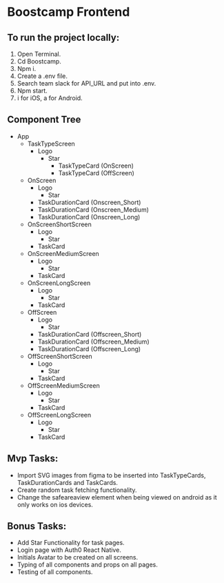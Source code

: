 # Boostcamp Frontend

## To run the project locally:

1. Open Terminal.
2. Cd Boostcamp.
3. Npm i.
4. Create a .env file.
5. Search team slack for API_URL and put into .env.
6. Npm start.
7. i for iOS, a for Android.

## Component Tree

- App
  - TaskTypeScreen
    - Logo
      - Star
        - TaskTypeCard (OnScreen)
        - TaskTypeCard (OffScreen)
  - OnScreen
    - Logo
      - Star
    - TaskDurationCard (Onscreen_Short)
    - TaskDurationCard (Onscreen_Medium)
    - TaskDurationCard (Onscreen_Long)
  - OnScreenShortScreen
    - Logo
      - Star
    - TaskCard
  - OnScreenMediumScreen
    - Logo
      - Star
    - TaskCard
  - OnScreenLongScreen
    - Logo
      - Star
    - TaskCard
  - OffScreen
    - Logo
      - Star
    - TaskDurationCard (Offscreen_Short)
    - TaskDurationCard (Offscreen_Medium)
    - TaskDurationCard (Offscreen_Long)
  - OffScreenShortScreen
    - Logo
      - Star
    - TaskCard
  - OffScreenMediumScreen
    - Logo
      - Star
    - TaskCard
  - OffScreenLongScreen
    - Logo
      - Star
    - TaskCard

## Mvp Tasks:

- Import SVG images from figma to be inserted into TaskTypeCards, TaskDurationCards and TaskCards.
- Create random task fetching functionality.
- Change the safeareaview element when being viewed on android as it only works on ios devices.

## Bonus Tasks:

- Add Star Functionality for task pages.
- Login page with Auth0 React Native.
- Initials Avatar to be created on all screens.
- Typing of all components and props on all pages.
- Testing of all components.
